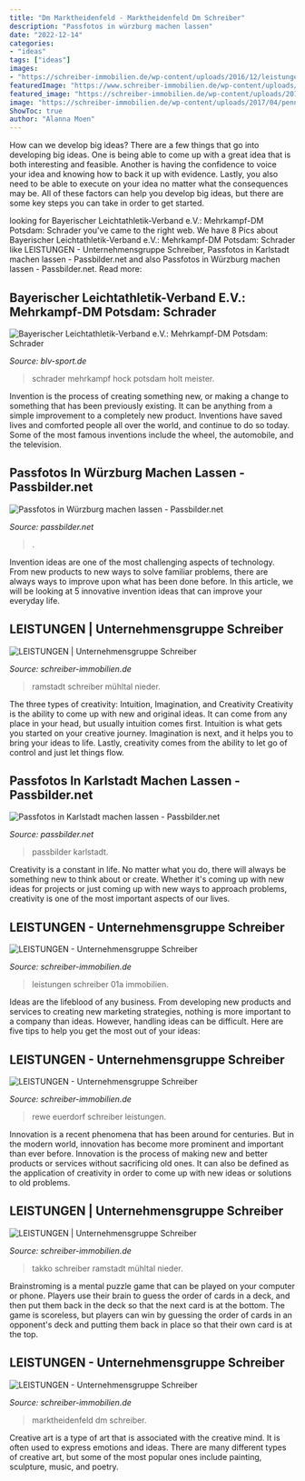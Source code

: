 ```yaml
---
title: "Dm Marktheidenfeld - Marktheidenfeld Dm Schreiber"
description: "Passfotos in würzburg machen lassen"
date: "2022-12-14"
categories:
- "ideas"
tags: ["ideas"]
images:
- "https://schreiber-immobilien.de/wp-content/uploads/2016/12/leistungen-pic-01a.jpg"
featuredImage: "https://www.schreiber-immobilien.de/wp-content/uploads/2017/04/rewe-euerdorf-01a.jpg"
featured_image: "https://schreiber-immobilien.de/wp-content/uploads/2017/04/takko-muehltal-niederramstadt-01a-768x442.jpg"
image: "https://schreiber-immobilien.de/wp-content/uploads/2017/04/penny-muehltal-niederramstadt-01a-768x442.jpg"
ShowToc: true
author: "Alanna Moen"
---
```



How can we develop big ideas?
There are a few things that go into developing big ideas. One is being able to come up with a great idea that is both interesting and feasible. Another is having the confidence to voice your idea and knowing how to back it up with evidence. Lastly, you also need to be able to execute on your idea no matter what the consequences may be. All of these factors can help you develop big ideas, but there are some key steps you can take in order to get started.

	

		
looking for Bayerischer Leichtathletik-Verband e.V.: Mehrkampf-DM Potsdam: Schrader you've came to the right web. We have 8 Pics about Bayerischer Leichtathletik-Verband e.V.: Mehrkampf-DM Potsdam: Schrader like LEISTUNGEN - Unternehmensgruppe Schreiber, Passfotos in Karlstadt machen lassen - Passbilder.net and also Passfotos in Würzburg machen lassen - Passbilder.net. Read more:
		
    
## Bayerischer Leichtathletik-Verband E.V.: Mehrkampf-DM Potsdam: Schrader

<img loading=lazy src="http://blv-sport.de/typo3temp/pics/821f61af9c.jpg" onerror="this.onerror=null;this.src='https://tse3.mm.bing.net/th?id=OIP.26FTV06dXDO03CUiWicolwAAAA&amp;pid=15.1';" alt="Bayerischer Leichtathletik-Verband e.V.: Mehrkampf-DM Potsdam: Schrader">

_Source: blv-sport.de_

>schrader mehrkampf hock potsdam holt meister. 

	

Invention is the process of creating something new, or making a change to something that has been previously existing. It can be anything from a simple improvement to a completely new product. Inventions have saved lives and comforted people all over the world, and continue to do so today. Some of the most famous inventions include the wheel, the automobile, and the television.

    
## Passfotos In Würzburg Machen Lassen - Passbilder.net

<img loading=lazy src="https://www.passbilder.net/db/cache/maps/5229.jpg" onerror="this.onerror=null;this.src='https://tse4.mm.bing.net/th?id=OIP.JKCCERrjVXU8_A6WJBsftAAAAA&amp;pid=15.1';" alt="Passfotos in Würzburg machen lassen - Passbilder.net">

_Source: passbilder.net_

>. 

	

Invention ideas are one of the most challenging aspects of technology. From new products to new ways to solve familiar problems, there are always ways to improve upon what has been done before. In this article, we will be looking at 5 innovative invention ideas that can improve your everyday life.

    
## LEISTUNGEN | Unternehmensgruppe Schreiber

<img loading=lazy src="https://schreiber-immobilien.de/wp-content/uploads/2017/04/penny-muehltal-niederramstadt-01a-768x442.jpg" onerror="this.onerror=null;this.src='https://tse1.mm.bing.net/th?id=OIP.XGOxCRNaFXq0aBCKEyYa2wHaEQ&amp;pid=15.1';" alt="LEISTUNGEN | Unternehmensgruppe Schreiber">

_Source: schreiber-immobilien.de_

>ramstadt schreiber mühltal nieder. 

	

The three types of creativity: Intuition, Imagination, and Creativity
Creativity is the ability to come up with new and original ideas. It can come from any place in your head, but usually intuition comes first. Intuition is what gets you started on your creative journey. Imagination is next, and it helps you to bring your ideas to life. Lastly, creativity comes from the ability to let go of control and just let things flow.

    
## Passfotos In Karlstadt Machen Lassen - Passbilder.net

<img loading=lazy src="https://www.passbilder.net/db/cache/maps/5108.jpg" onerror="this.onerror=null;this.src='https://tse4.mm.bing.net/th?id=OIP.-PXD_M8Bhi-H9gc0fzTH_AAAAA&amp;pid=15.1';" alt="Passfotos in Karlstadt machen lassen - Passbilder.net">

_Source: passbilder.net_

>passbilder karlstadt. 

	

Creativity is a constant in life. No matter what you do, there will always be something new to think about or create. Whether it's coming up with new ideas for projects or just coming up with new ways to approach problems, creativity is one of the most important aspects of our lives.

    
## LEISTUNGEN - Unternehmensgruppe Schreiber

<img loading=lazy src="https://schreiber-immobilien.de/wp-content/uploads/2016/12/leistungen-pic-01a.jpg" onerror="this.onerror=null;this.src='https://tse1.mm.bing.net/th?id=OIP.eiA-BDawZ_5TVIUwggbBkwHaEi&amp;pid=15.1';" alt="LEISTUNGEN - Unternehmensgruppe Schreiber">

_Source: schreiber-immobilien.de_

>leistungen schreiber 01a immobilien. 

	

Ideas are the lifeblood of any business. From developing new products and services to creating new marketing strategies, nothing is more important to a company than ideas. However, handling ideas can be difficult. Here are five tips to help you get the most out of your ideas:

    
## LEISTUNGEN - Unternehmensgruppe Schreiber

<img loading=lazy src="https://www.schreiber-immobilien.de/wp-content/uploads/2017/04/rewe-euerdorf-01a.jpg" onerror="this.onerror=null;this.src='https://tse3.mm.bing.net/th?id=OIP.GU6WiHQ6BmubrUDDT2rDkQHaEQ&amp;pid=15.1';" alt="LEISTUNGEN - Unternehmensgruppe Schreiber">

_Source: schreiber-immobilien.de_

>rewe euerdorf schreiber leistungen. 

	

Innovation is a recent phenomena that has been around for centuries. But in the modern world, innovation has become more prominent and important than ever before. Innovation is the process of making new and better products or services without sacrificing old ones. It can also be defined as the application of creativity in order to come up with new ideas or solutions to old problems.

    
## LEISTUNGEN | Unternehmensgruppe Schreiber

<img loading=lazy src="https://schreiber-immobilien.de/wp-content/uploads/2017/04/takko-muehltal-niederramstadt-01a-768x442.jpg" onerror="this.onerror=null;this.src='https://tse3.mm.bing.net/th?id=OIP.LCJlAAeKdMonpG4PoKR33gHaEQ&amp;pid=15.1';" alt="LEISTUNGEN | Unternehmensgruppe Schreiber">

_Source: schreiber-immobilien.de_

>takko schreiber ramstadt mühltal nieder. 

	

Brainstroming is a mental puzzle game that can be played on your computer or phone. Players use their brain to guess the order of cards in a deck, and then put them back in the deck so that the next card is at the bottom. The game is scoreless, but players can win by guessing the order of cards in an opponent's deck and putting them back in place so that their own card is at the top.

    
## LEISTUNGEN - Unternehmensgruppe Schreiber

<img loading=lazy src="https://schreiber-immobilien.de/wp-content/uploads/2017/04/dm-marktheidenfeld-01a.jpg" onerror="this.onerror=null;this.src='https://tse2.mm.bing.net/th?id=OIP.Hzv-ptXVXHRANSeiBqaxFQHaEQ&amp;pid=15.1';" alt="LEISTUNGEN - Unternehmensgruppe Schreiber">

_Source: schreiber-immobilien.de_

>marktheidenfeld dm schreiber. 

	

Creative art is a type of art that is associated with the creative mind. It is often used to express emotions and ideas. There are many different types of creative art, but some of the most popular ones include painting, sculpture, music, and poetry.

